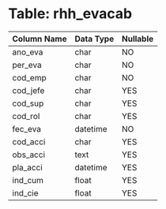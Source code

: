 # Table: rhh_evacab

| Column Name | Data Type | Nullable |
|-------------|-----------|----------|
| ano_eva | char | NO |
| per_eva | char | NO |
| cod_emp | char | NO |
| cod_jefe | char | YES |
| cod_sup | char | YES |
| cod_rol | char | YES |
| fec_eva | datetime | NO |
| cod_acci | char | YES |
| obs_acci | text | YES |
| pla_acci | datetime | YES |
| ind_cum | float | YES |
| ind_cie | float | YES |
